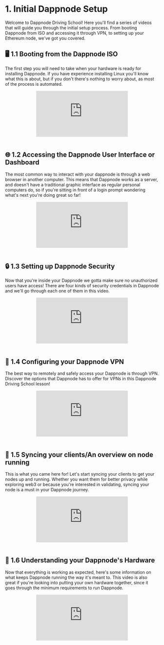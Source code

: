 # 1. Initial Dappnode Setup

Welcome to Dappnode Driving School! Here you'll find a series of videos that will guide you through the initial setup process. From booting Dappnode from ISO and accessing it through VPN, to setting up your Ethereum node, we've got you covered.

## 🖥️ 1.1 Booting from the Dappnode ISO

The first step you will need to take when your hardware is ready for installing Dappnode. If you have experience installing Linux you'll know what this is about, but if you don't there's nothing to worry about, as most of the process is automated.

<center>
<iframe src="https://www.youtube.com/embed/lh5hADm1Iuk" frameborder="0" allow="accelerometer; autoplay; fullscreen"></iframe>
</center>

<br />

## 🌐 1.2 Accessing the Dappnode User Interface or Dashboard

The most common way to interact with your dappnode is through a web browser in another computer. This means that Dappnode works as a server, and doesn't have a traditional graphic interface as regular personal computers do, so if you're sitting in front of a login prompt wondering what's next you're doing great so far!

<center>
<iframe src="https://www.youtube.com/embed/Z1uDv_J7wlg" frameborder="0" allow="accelerometer; autoplay; fullscreen"></iframe>
</center>

<br />

## 🔒 1.3 Setting up Dappnode Security

Now that you're inside your Dappnode we gotta make sure no unauthorized users have access! There are four kinds of security credentials in Dappnode and we'll go through each one of them in this video.

<center>
<iframe src="https://www.youtube.com/embed/TZUK39yiZ30" frameborder="0" allow="accelerometer; autoplay; fullscreen"></iframe>
</center>

<br />

## 🔗 1.4 Configuring your Dappnode VPN

The best way to remotely and safely access your Dappnode is through VPN. Discover the options that Dappnode has to offer for VPNs in this Dappnode Driving School lesson!

<center>
<iframe src="https://www.youtube.com/embed/qB0sMaNpXpU" frameborder="0" allow="accelerometer; autoplay; fullscreen"></iframe>
</center>

<br />

## 🔄 1.5 Syncing your clients/An overview on node running

This is what you came here for! Let's start syncing your clients to get your nodes up and running. Whether you want them for better privacy while exploring web3 or because you're interested in validating, syncing your node is a must in your Dappnode journey.

<center>
<iframe src="https://www.youtube.com/embed/zJowD3X-MUc" frameborder="0" allow="accelerometer; autoplay; fullscreen"></iframe>
</center>

<br />

## 💾 1.6 Understanding your Dappnode's Hardware

Now that everything is working as expected, here's some information on what keeps Dappnode running the way it's meant to. This video is also great if you're looking into putting your own hardware together, since it goes through the minimum requirements to run Dappnode.

<center>
<iframe src="https://www.youtube.com/embed/1GW-GbGKs7o?si=DZVO185qWNWiXFl4" frameborder="0" allow="accelerometer; autoplay; fullscreen"></iframe>
</center>

